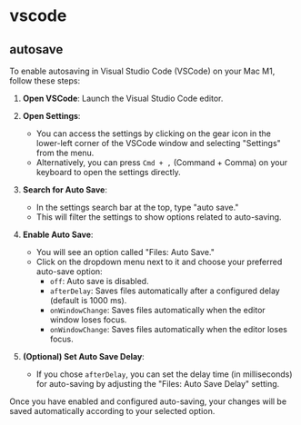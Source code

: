# vscode

## autosave

To enable autosaving in Visual Studio Code (VSCode) on your Mac M1, follow these steps:

1. **Open VSCode**: Launch the Visual Studio Code editor.

2. **Open Settings**: 
   - You can access the settings by clicking on the gear icon in the lower-left corner of the VSCode window and selecting "Settings" from the menu.
   - Alternatively, you can press `Cmd + ,` (Command + Comma) on your keyboard to open the settings directly.

3. **Search for Auto Save**: 
   - In the settings search bar at the top, type "auto save."
   - This will filter the settings to show options related to auto-saving.

4. **Enable Auto Save**: 
   - You will see an option called "Files: Auto Save." 
   - Click on the dropdown menu next to it and choose your preferred auto-save option:
     - `off`: Auto save is disabled.
     - `afterDelay`: Saves files automatically after a configured delay (default is 1000 ms).
     - `onWindowChange`: Saves files automatically when the editor window loses focus.
     - `onWindowChange`: Saves files automatically when the editor loses focus.
   
5. **(Optional) Set Auto Save Delay**: 
   - If you chose `afterDelay`, you can set the delay time (in milliseconds) for auto-saving by adjusting the "Files: Auto Save Delay" setting.

Once you have enabled and configured auto-saving, your changes will be saved automatically according to your selected option.
